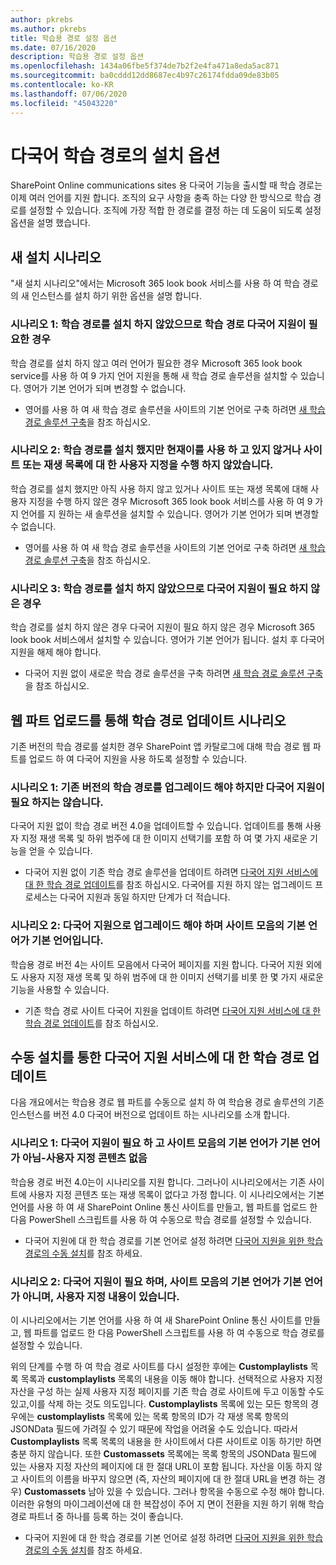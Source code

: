 ```yaml
---
author: pkrebs
ms.author: pkrebs
title: 학습용 경로 설정 옵션
ms.date: 07/16/2020
description: 학습용 경로 설정 옵션
ms.openlocfilehash: 1434a06fbe5f374de7b2f2e4fa471a8eda5ac871
ms.sourcegitcommit: ba0cddd12dd8687ec4b97c26174fdda09de83b05
ms.contentlocale: ko-KR
ms.lasthandoff: 07/06/2020
ms.locfileid: "45043220"
---
```

# <a name="setup-options-for-multilingual-learning-pathways"></a>다국어 학습 경로의 설치 옵션
SharePoint Online communications sites 용 다국어 기능을 출시할 때 학습 경로는 이제 여러 언어를 지원 합니다. 조직의 요구 사항을 충족 하는 다양 한 방식으로 학습 경로를 설정할 수 있습니다. 조직에 가장 적합 한 경로를 결정 하는 데 도움이 되도록 설정 옵션을 설명 했습니다. 

## <a name="new-install-scenarios"></a>새 설치 시나리오
"새 설치 시나리오"에서는 Microsoft 365 look book 서비스를 사용 하 여 학습 경로의 새 인스턴스를 설치 하기 위한 옵션을 설명 합니다. 

### <a name="scenario-1-we-have-not-installed-learning-pathways-and-need-learning-pathways-multilingual-support"></a>시나리오 1: 학습 경로를 설치 하지 않았으므로 학습 경로 다국어 지원이 필요한 경우 
학습 경로를 설치 하지 않고 여러 언어가 필요한 경우 Microsoft 365 look book service를 사용 하 여 9 가지 언어 지원을 통해 새 학습 경로 솔루션을 설치할 수 있습니다. 영어가 기본 언어가 되며 변경할 수 없습니다. 
- 영어를 사용 하 여 새 학습 경로 솔루션을 사이트의 기본 언어로 구축 하려면 [새 학습 경로 솔루션 구축](custom_provision.md)을 참조 하십시오.

### <a name="scenario-2-we-installed-learning-pathways-but-arent-currently-using-it-andor-havent-made-any-customization-to-the-site-or-playlists"></a>시나리오 2: 학습 경로를 설치 했지만 현재이를 사용 하 고 있지 않거나 사이트 또는 재생 목록에 대 한 사용자 지정을 수행 하지 않았습니다. 
학습 경로를 설치 했지만 아직 사용 하지 않고 있거나 사이트 또는 재생 목록에 대해 사용자 지정을 수행 하지 않은 경우 Microsoft 365 look book 서비스를 사용 하 여 9 가지 언어를 지 원하는 새 솔루션을 설치할 수 있습니다. 영어가 기본 언어가 되며 변경할 수 없습니다. 
- 영어를 사용 하 여 새 학습 경로 솔루션을 사이트의 기본 언어로 구축 하려면 [새 학습 경로 솔루션 구축](custom_provision.md)을 참조 하십시오.

### <a name="scenario-3-we-havent-installed-learning-pathways-and-dont-need-multilingual-support"></a>시나리오 3: 학습 경로를 설치 하지 않았으므로 다국어 지원이 필요 하지 않은 경우 
학습 경로를 설치 하지 않은 경우 다국어 지원이 필요 하지 않은 경우 Microsoft 365 look book 서비스에서 설치할 수 있습니다. 영어가 기본 언어가 됩니다. 설치 후 다국어 지원을 해제 해야 합니다. 
- 다국어 지원 없이 새로운 학습 경로 솔루션을 구축 하려면 [새 학습 경로 솔루션 구축](custom_provision.md)을 참조 하십시오.

## <a name="update-learning-pathways-with-a-web-part-upload-scenarios"></a>웹 파트 업로드를 통해 학습 경로 업데이트 시나리오
기존 버전의 학습 경로를 설치한 경우 SharePoint 앱 카탈로그에 대해 학습 경로 웹 파트를 업로드 하 여 다국어 지원을 사용 하도록 설정할 수 있습니다. 

### <a name="scenario-1-we-need-to-upgrade-an-existing-version-of-learning-pathways-but-dont-need-multilingual-support"></a>시나리오 1: 기존 버전의 학습 경로를 업그레이드 해야 하지만 다국어 지원이 필요 하지는 않습니다.
다국어 지원 없이 학습 경로 버전 4.0을 업데이트할 수 있습니다. 업데이트를 통해 사용자 지정 재생 목록 및 하위 범주에 대 한 이미지 선택기를 포함 하 여 몇 가지 새로운 기능을 얻을 수 있습니다. 

- 다국어 지원 없이 기존 학습 경로 솔루션을 업데이트 하려면 [다국어 지원 서비스에 대 한 학습 경로 업데이트](custom_update.md)를 참조 하십시오. 다국어를 지원 하지 않는 업그레이드 프로세스는 다국어 지원과 동일 하지만 단계가 더 적습니다. 

### <a name="scenario-2-we-need-to-upgrade-to-multilingual-support-and-the-default-language-of-the-site-collection-is-our-default-language"></a>시나리오 2: 다국어 지원으로 업그레이드 해야 하며 사이트 모음의 기본 언어가 기본 언어입니다.
학습용 경로 버전 4는 사이트 모음에서 다국어 페이지를 지원 합니다. 다국어 지원 외에도 사용자 지정 재생 목록 및 하위 범주에 대 한 이미지 선택기를 비롯 한 몇 가지 새로운 기능을 사용할 수 있습니다. 
- 기존 학습 경로 사이트 다국어 지원을 업데이트 하려면 [다국어 지원 서비스에 대 한 학습 경로 업데이트](custom_update.md)를 참조 하십시오. 

## <a name="update-learning-pathways-for-multilingual-support-with-manual-install"></a>수동 설치를 통한 다국어 지원 서비스에 대 한 학습 경로 업데이트 
다음 개요에서는 학습용 경로 웹 파트를 수동으로 설치 하 여 학습용 경로 솔루션의 기존 인스턴스를 버전 4.0 다국어 버전으로 업데이트 하는 시나리오를 소개 합니다. 

### <a name="scenario-1-we-need-multilingual-support-and-the-default-language-of-the-site-collection-is-not-our-default-language--no-custom-content"></a>시나리오 1: 다국어 지원이 필요 하 고 사이트 모음의 기본 언어가 기본 언어가 아님-사용자 지정 콘텐츠 없음 
학습용 경로 버전 4.0는이 시나리오를 지원 합니다. 그러나이 시나리오에서는 기존 사이트에 사용자 지정 콘텐츠 또는 재생 목록이 없다고 가정 합니다. 이 시나리오에서는 기본 언어를 사용 하 여 새 SharePoint Online 통신 사이트를 만들고, 웹 파트를 업로드 한 다음 PowerShell 스크립트를 사용 하 여 수동으로 학습 경로를 설정할 수 있습니다. 
- 다국어 지원에 대 한 학습 경로를 기본 언어로 설정 하려면 [다국어 지원을 위한 학습 경로의 수동 설치](custom_manualsetup.md)를 참조 하세요.

### <a name="scenario-2-we-need-multilingual-support-and-the-default-language-of-the-site-collection-is-not-our-default-language--plus-we-have-custom-content"></a>시나리오 2: 다국어 지원이 필요 하며, 사이트 모음의 기본 언어가 기본 언어가 아니며, 사용자 지정 내용이 있습니다. 
이 시나리오에서는 기본 언어를 사용 하 여 새 SharePoint Online 통신 사이트를 만들고, 웹 파트를 업로드 한 다음 PowerShell 스크립트를 사용 하 여 수동으로 학습 경로를 설정할 수 있습니다. 

위의 단계를 수행 하 여 학습 경로 사이트를 다시 설정한 후에는 **Customplaylists** 목록 목록과 **customplaylists** 목록의 내용을 이동 해야 합니다. 선택적으로 사용자 지정 자산을 구성 하는 실제 사용자 지정 페이지를 기존 학습 경로 사이트에 두고 이동할 수도 있고,이를 삭제 하는 것도 의도입니다. **Customplaylists** 목록에 있는 모든 항목의 경우에는 **customplaylists** 목록에 있는 목록 항목의 ID가 각 재생 목록 항목의 JSONData 필드에 가려질 수 있기 때문에 작업을 어려울 수도 있습니다. 따라서 **Customplaylists** 목록 목록의 내용을 한 사이트에서 다른 사이트로 이동 하기만 하면 충분 하지 않습니다. 또한 **Customassets** 목록에는 목록 항목의 JSONData 필드에 있는 사용자 지정 자산의 페이지에 대 한 절대 URL이 포함 됩니다. 자산을 이동 하지 않고 사이트의 이름을 바꾸지 않으면 (즉, 자산의 페이지에 대 한 절대 URL을 변경 하는 경우) **Customassets** 남아 있을 수 있습니다. 그러나 항목을 수동으로 수정 해야 합니다. 이러한 유형의 마이그레이션에 대 한 복잡성이 주어 지 면이 전환을 지원 하기 위해 학습 경로 파트너 중 하나를 등록 하는 것이 좋습니다.
- 다국어 지원에 대 한 학습 경로를 기본 언어로 설정 하려면 [다국어 지원을 위한 학습 경로의 수동 설치](custom_manualsetup.md)를 참조 하세요.